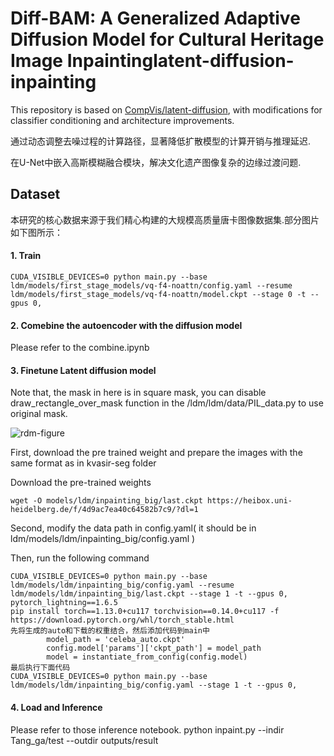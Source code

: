# Diff-BAM: A Generalized Adaptive Diffusion Model for Cultural Heritage Image Inpaintinglatent-diffusion-inpainting

This repository is based on [CompVis/latent-diffusion](https://github.com/CompVis/latent-diffusion), with modifications for classifier conditioning and architecture improvements.

通过动态调整去噪过程的计算路径，显著降低扩散模型的计算开销与推理延迟.

在U-Net中嵌入高斯模糊融合模块，解决文化遗产图像复杂的边缘过渡问题.

## Dataset
本研究的核心数据来源于我们精心构建的大规模高质量唐卡图像数据集.部分图片如下图所示：


#### 1. Train

```
CUDA_VISIBLE_DEVICES=0 python main.py --base ldm/models/first_stage_models/vq-f4-noattn/config.yaml --resume ldm/models/first_stage_models/vq-f4-noattn/model.ckpt --stage 0 -t --gpus 0,

```
#### 2. Comebine the autoencoder with the diffusion model
Please refer to the combine.ipynb
#### 3. Finetune Latent diffusion model

Note that, the mask in here is in square mask, you can disable draw_rectangle_over_mask function in the /ldm/ldm/data/PIL_data.py to use original mask.

![rdm-figure](assets/abc.png)



First, download the pre trained weight and prepare the images with the same format as in kvasir-seg folder

Download the pre-trained weights
```
wget -O models/ldm/inpainting_big/last.ckpt https://heibox.uni-heidelberg.de/f/4d9ac7ea40c64582b7c9/?dl=1
```

Second, modify the data path in config.yaml( it should be in ldm/models/ldm/inpainting_big/config.yaml )

Then, run the following command
```
CUDA_VISIBLE_DEVICES=0 python main.py --base ldm/models/ldm/inpainting_big/config.yaml --resume ldm/models/ldm/inpainting_big/last.ckpt --stage 1 -t --gpus 0,
pytorch_lightning==1.6.5
pip install torch==1.13.0+cu117 torchvision==0.14.0+cu117 -f https://download.pytorch.org/whl/torch_stable.html
先将生成的auto和下载的权重结合，然后添加代码到main中
        model_path = 'celeba_auto.ckpt'
        config.model['params']['ckpt_path'] = model_path
        model = instantiate_from_config(config.model)
最后执行下面代码
CUDA_VISIBLE_DEVICES=0 python main.py --base ldm/models/ldm/inpainting_big/config.yaml --stage 1 -t --gpus 0,
```

#### 4. Load and Inference
Please refer to those inference notebook.
python inpaint.py --indir Tang_ga/test --outdir outputs/result
